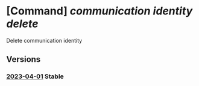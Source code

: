# [Command] _communication identity delete_

Delete communication identity

## Versions

### [2023-04-01](/Resources/mgmt-plane/L3N1YnNjcmlwdGlvbnMve30vcmVzb3VyY2Vncm91cHMve30vcHJvdmlkZXJzL21pY3Jvc29mdC5jb21tdW5pY2F0aW9uL2NvbW11bmljYXRpb25zZXJ2aWNlcy97fQ==/2023-04-01.xml) **Stable**

<!-- mgmt-plane /subscriptions/{}/resourcegroups/{}/providers/microsoft.communication/communicationservices/{} 2023-04-01 identity -->
